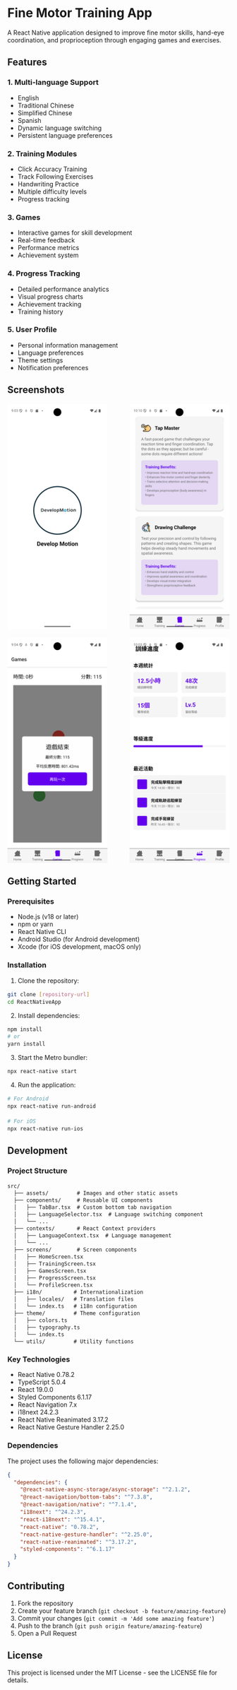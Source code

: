 # Fine Motor Training App

A React Native application designed to improve fine motor skills, hand-eye coordination, and proprioception through engaging games and exercises.

## Features

### 1. Multi-language Support 
- English
- Traditional Chinese
- Simplified Chinese
- Spanish
- Dynamic language switching
- Persistent language preferences

### 2. Training Modules
- Click Accuracy Training
- Track Following Exercises
- Handwriting Practice
- Multiple difficulty levels
- Progress tracking

### 3. Games
- Interactive games for skill development
- Real-time feedback
- Performance metrics
- Achievement system

### 4. Progress Tracking
- Detailed performance analytics
- Visual progress charts
- Achievement tracking
- Training history

### 5. User Profile
- Personal information management
- Language preferences
- Theme settings
- Notification preferences

## Screenshots

<div style="display: flex; justify-content: space-between; margin: 20px 0;">
  <img src="src/assets/ui1.png" alt="Main Interface" style="width: 45%; height: auto;" />
  <img src="src/assets/ui.png" alt="Game Selection" style="width: 45%; height: auto;" />
</div>
<div style="display: flex; justify-content: space-between; margin: 20px 0;">
  <img src="src/assets/ui3.png" alt="Main Interface" style="width: 45%; height: auto;" />
  <img src="src/assets/ui2.png" alt="Game Selection" style="width: 45%; height: auto;" />
</div>

## Getting Started

### Prerequisites

- Node.js (v18 or later)
- npm or yarn
- React Native CLI
- Android Studio (for Android development)
- Xcode (for iOS development, macOS only)

### Installation

1. Clone the repository:

```bash
git clone [repository-url]
cd ReactNativeApp
```

2. Install dependencies:

```bash
npm install
# or
yarn install
```

3. Start the Metro bundler:

```bash
npx react-native start
```

4. Run the application:

```bash
# For Android
npx react-native run-android

# For iOS
npx react-native run-ios
```

## Development

### Project Structure

```
src/
  ├── assets/         # Images and other static assets
  ├── components/     # Reusable UI components
  │   ├── TabBar.tsx  # Custom bottom tab navigation
  │   ├── LanguageSelector.tsx  # Language switching component
  │   └── ...
  ├── contexts/       # React Context providers
  │   ├── LanguageContext.tsx  # Language management
  │   └── ...
  ├── screens/        # Screen components
  │   ├── HomeScreen.tsx
  │   ├── TrainingScreen.tsx
  │   ├── GamesScreen.tsx
  │   ├── ProgressScreen.tsx
  │   └── ProfileScreen.tsx
  ├── i18n/          # Internationalization
  │   ├── locales/   # Translation files
  │   └── index.ts   # i18n configuration
  ├── theme/         # Theme configuration
  │   ├── colors.ts
  │   ├── typography.ts
  │   └── index.ts
  └── utils/         # Utility functions
```

### Key Technologies

- React Native 0.78.2
- TypeScript 5.0.4
- React 19.0.0
- Styled Components 6.1.17
- React Navigation 7.x
- i18next 24.2.3
- React Native Reanimated 3.17.2
- React Native Gesture Handler 2.25.0

### Dependencies

The project uses the following major dependencies:

```json
{
  "dependencies": {
    "@react-native-async-storage/async-storage": "^2.1.2",
    "@react-navigation/bottom-tabs": "^7.3.8",
    "@react-navigation/native": "^7.1.4",
    "i18next": "^24.2.3",
    "react-i18next": "^15.4.1",
    "react-native": "0.78.2",
    "react-native-gesture-handler": "^2.25.0",
    "react-native-reanimated": "^3.17.2",
    "styled-components": "^6.1.17"
  }
}
```

## Contributing

1. Fork the repository
2. Create your feature branch (`git checkout -b feature/amazing-feature`)
3. Commit your changes (`git commit -m 'Add some amazing feature'`)
4. Push to the branch (`git push origin feature/amazing-feature`)
5. Open a Pull Request

## License

This project is licensed under the MIT License - see the LICENSE file for details.
